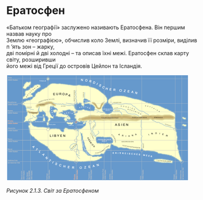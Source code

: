 # Ератосфен
<div class="space">
<p>&laquo;Батьком географії&raquo; заслужено називають Ератосфена. Він першим назвав науку про<br />Землю &laquo;географією&raquo;, обчислив коло Землі, визначив її розміри, виділив п &rsquo;ять зон &ndash; жарку,<br />дві помірні й дві холодні &ndash; та описав їхні межі. Ератосфен склав карту світу, розширивши<br />його межі від Греції до островів Цейлон та Ісландія.</p>
</div>
<div class="space">
<div class="center">	
<img src="../pics/pic1.png" width="480" height="281" class="center"/>
<p><i> Рисунок 2.1.3. Світ за Ератосфеном</i></p>
</div>
</div>